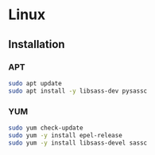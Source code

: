 # Linux

## Installation

### APT

```sh
sudo apt update
sudo apt install -y libsass-dev pysassc
```

### YUM

```sh
sudo yum check-update
sudo yum -y install epel-release
sudo yum -y install libsass-devel sassc
```
